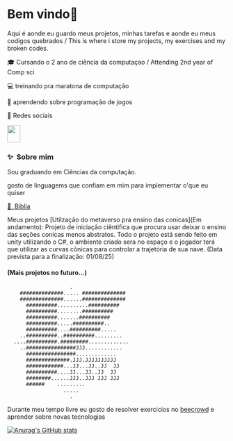 # Bem vindo👋

Aqui é aonde eu guardo meus projetos, minhas tarefas e aonde eu meus codigos quebrados 
/ This is where i store my projects, my exercises and my broken codes.

🎓 Cursando o 2 ano de ciência da computaçao / Attending 2nd year of Comp sci

💻 treinando pra maratona de computação

👾 aprendendo sobre programação de jogos

🔗 Redes sociais

[<img src=https://github.com/Frostbite16/Frostbite16/assets/84871179/d39edf43-ba80-4b51-ac2a-739dd38fea32 width="30" height="40"/>](https://www.linkedin.com/in/guilherme-zanan-7834a6276)
### ✨&nbsp; Sobre mim
Sou graduando em Ciências da computação. 

gosto de linguagems que confiam em mim para implementar o'que eu quiser

[📖&nbsp; Biblia](https://www.amazon.com/Programming-Language-2nd-Brian-Kernighan/dp/0131103628)

Meus projetos
[Utilzação do metaverso pra ensino das conicas](Em andamento): Projeto de iniciaçâo ciêntifica que procura usar deixar o ensino das seçôes conicas menos abstratos. Todo o projeto está sendo feito em unity utilizando o C#, o ambiente criado sera no espaço e o jogador terá que utilizar as curvas cônicas para controlar a trajetória de sua nave. (Data prevista para a finalização: 01/08/25)

#### (Mais projetos no futuro...)

```
                    .                    
    ##############..... ##############   
    ##############......##############   
      ##########..........##########     
      ##########........##########       
      ##########.......##########        
      ##########.....##########..        
      ##########....##########.....      
    ..##########..##########.........    
  ....##########.#########.............  
    ..################JJJ............    
      ################.............      
      ##############.JJJ.JJJJJJJJJJ      
      ############...JJ...JJ..JJ  JJ     
      ##########....JJ...JJ..JJ  JJ      
      ########......JJJ..JJJ JJJ JJJ     
      ######    .........                
                  .....                  
                    .
```
<!--START_SECTION:waka-->
<!--END_SECTION:waka-->
Durante meu tempo livre eu gosto de resolver exercicios no [beecrowd](https://judge.beecrowd.com/) e aprender sobre novas tecnologias

[![Anurag's GitHub stats](https://github-readme-stats.vercel.app/api?username=Frostbite16)](https://github.com/anuraghazra/github-readme-stats)
<!--
**Frostbite16/Frostbite16** is a ✨ _special_ ✨ repository because its `README.md` (this file) appears on your GitHub profile.

Here are some ideas to get you started:

- 🔭 I’m currently working on ...
- 🌱 I’m currently learning ...
- 👯 I’m looking to collaborate on ...
- 🤔 I’m looking for help with ...
- 💬 Ask me about ...
- 📫 How to reach me: ...
- 😄 Pronouns: ...
- ⚡ Fun fact: ...
-->
